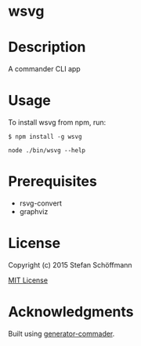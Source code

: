 wsvg
=============

# Description

A commander CLI app

# Usage

To install wsvg from npm, run:

```
$ npm install -g wsvg
```

```node ./bin/wsvg --help```

# Prerequisites

- rsvg-convert
- graphviz

# License

Copyright (c) 2015 Stefan Schöffmann

[MIT License](http://en.wikipedia.org/wiki/MIT_License)

# Acknowledgments

Built using [generator-commader](https://github.com/Hypercubed/generator-commander).
